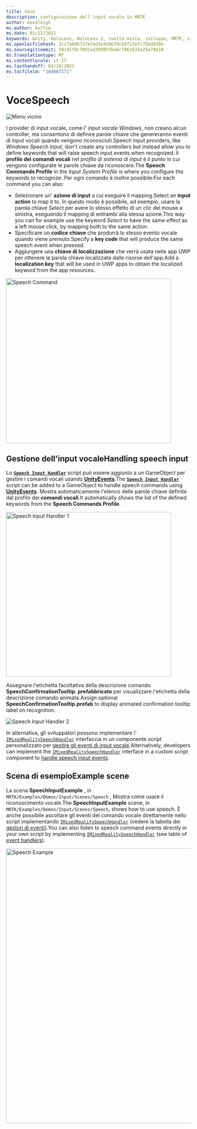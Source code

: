 ```yaml
---
title: Voce
description: configurazione dell'input vocale in MRTK
author: keveleigh
ms.author: kurtie
ms.date: 01/12/2021
keywords: Unity, HoloLens, HoloLens 2, realtà mista, sviluppo, MRTK, sintesi vocale,
ms.openlocfilehash: 2cc7a60b737e7ed3e42b6f0cb9f22efc75bd830e
ms.sourcegitcommit: 59c91f8c70d1ad30995fba6cf862615e25e78d10
ms.translationtype: MT
ms.contentlocale: it-IT
ms.lasthandoff: 03/19/2021
ms.locfileid: "104687171"
---
```

# <a name="speech"></a><span data-ttu-id="37c6a-104">Voce</span><span class="sxs-lookup"><span data-stu-id="37c6a-104">Speech</span></span>

![Menu vicino](../images/input/MRTK_Input_Speech.png)

<span data-ttu-id="37c6a-106">I provider di input vocale, come l' *input vocale Windows*, non creano alcun controller, ma consentono di definire parole chiave che genereranno eventi di input vocali quando vengono riconosciuti.</span><span class="sxs-lookup"><span data-stu-id="37c6a-106">Speech input providers, like *Windows Speech Input*, don't create any controllers but instead allow you to define keywords that will raise speech input events when recognized.</span></span> <span data-ttu-id="37c6a-107">Il **profilo dei comandi vocali** nel *profilo di sistema di input* è il punto in cui vengono configurate le parole chiave da riconoscere.</span><span class="sxs-lookup"><span data-stu-id="37c6a-107">The **Speech Commands Profile** in the *Input System Profile* is where you configure the keywords to recognize.</span></span> <span data-ttu-id="37c6a-108">Per ogni comando è inoltre possibile:</span><span class="sxs-lookup"><span data-stu-id="37c6a-108">For each command you can also:</span></span>

- <span data-ttu-id="37c6a-109">Selezionare un' **azione di input** a cui eseguire il mapping.</span><span class="sxs-lookup"><span data-stu-id="37c6a-109">Select an **input action** to map it to.</span></span> <span data-ttu-id="37c6a-110">In questo modo è possibile, ad esempio, usare la parola chiave *Select* per avere lo stesso effetto di un clic del mouse a sinistra, eseguendo il mapping di entrambi alla stessa azione.</span><span class="sxs-lookup"><span data-stu-id="37c6a-110">This way you can for example use the keyword *Select* to have the same effect as a left mouse click, by mapping both to the same action.</span></span>
- <span data-ttu-id="37c6a-111">Specificare un **codice chiave** che produrrà lo stesso evento vocale quando viene premuto.</span><span class="sxs-lookup"><span data-stu-id="37c6a-111">Specify a **key code** that will produce the same speech event when pressed.</span></span>
- <span data-ttu-id="37c6a-112">Aggiungere una **chiave di localizzazione** che verrà usata nelle app UWP per ottenere la parola chiave localizzata dalle risorse dell'app.</span><span class="sxs-lookup"><span data-stu-id="37c6a-112">Add a **localization key** that will be used in UWP apps to obtain the localized keyword from the app resources.</span></span>

<img src="../images/input/SpeechCommandsProfile.png" width="450px" alt="Speech Command">

## <a name="handling-speech-input"></a><span data-ttu-id="37c6a-113">Gestione dell'input vocale</span><span class="sxs-lookup"><span data-stu-id="37c6a-113">Handling speech input</span></span>

<span data-ttu-id="37c6a-114">Lo [**`Speech Input Handler`**](xref:Microsoft.MixedReality.Toolkit.Input.SpeechInputHandler) script può essere aggiunto a un GameObject per gestire i comandi vocali usando [**UnityEvents**](https://docs.unity3d.com/Manual/UnityEvents.html).</span><span class="sxs-lookup"><span data-stu-id="37c6a-114">The [**`Speech Input Handler`**](xref:Microsoft.MixedReality.Toolkit.Input.SpeechInputHandler) script can be added to a GameObject to handle speech commands using [**UnityEvents**](https://docs.unity3d.com/Manual/UnityEvents.html).</span></span> <span data-ttu-id="37c6a-115">Mostra automaticamente l'elenco delle parole chiave definite dal profilo dei **comandi vocali**.</span><span class="sxs-lookup"><span data-stu-id="37c6a-115">It automatically shows the list of the defined keywords from the **Speech Commands Profile**.</span></span>

<img src="../images/input/SpeechCommands_SpeechInputHandler1.png" width="450px" alt="Speech Input Handler 1">

<span data-ttu-id="37c6a-116">Assegnare l'etichetta facoltativa della descrizione comando **SpeechConfirmationTooltip. prefabbricato** per visualizzare l'etichetta della descrizione comando animata.</span><span class="sxs-lookup"><span data-stu-id="37c6a-116">Assign optional **SpeechConfirmationTooltip.prefab** to display animated confirmation tooltip label on recognition.</span></span>

<img src="../images/input/SpeechCommands_SpeechInputHandler2.png" alt="Speech Input Handler 2">

<span data-ttu-id="37c6a-117">In alternativa, gli sviluppatori possono implementare l' [`IMixedRealitySpeechHandler`](xref:Microsoft.MixedReality.Toolkit.Input.IMixedRealitySpeechHandler) interfaccia in un componente script personalizzato per [gestire gli eventi di input vocale](InputEvents.md#input-event-interface-example).</span><span class="sxs-lookup"><span data-stu-id="37c6a-117">Alternatively, developers can implement the [`IMixedRealitySpeechHandler`](xref:Microsoft.MixedReality.Toolkit.Input.IMixedRealitySpeechHandler) interface in a custom script component to [handle speech input events](InputEvents.md#input-event-interface-example).</span></span>

## <a name="example-scene"></a><span data-ttu-id="37c6a-118">Scena di esempio</span><span class="sxs-lookup"><span data-stu-id="37c6a-118">Example scene</span></span>

<span data-ttu-id="37c6a-119">La scena **SpeechInputExample** , in `MRTK/Examples/Demos/Input/Scenes/Speech` , Mostra come usare il riconoscimento vocale.</span><span class="sxs-lookup"><span data-stu-id="37c6a-119">The **SpeechInputExample** scene, in `MRTK/Examples/Demos/Input/Scenes/Speech`, shows how to use speech.</span></span> <span data-ttu-id="37c6a-120">È anche possibile ascoltare gli eventi del comando vocale direttamente nello script implementando [`IMixedRealitySpeechHandler`](xref:Microsoft.MixedReality.Toolkit.Input.IMixedRealitySpeechHandler) (vedere la tabella dei [gestori di eventi](InputEvents.md)).</span><span class="sxs-lookup"><span data-stu-id="37c6a-120">You can also listen to speech command events directly in your own script by implementing [`IMixedRealitySpeechHandler`](xref:Microsoft.MixedReality.Toolkit.Input.IMixedRealitySpeechHandler) (see table of [event handlers](InputEvents.md)).</span></span>

<img src="../images/input/SpeechExampleScene.png" width="750px" alt="Speech Example">
